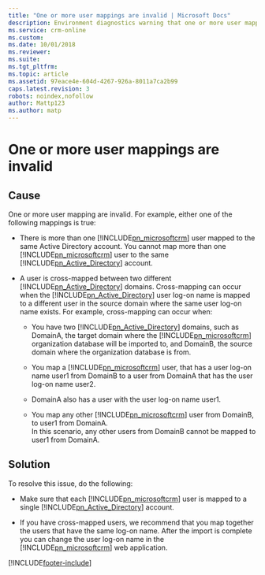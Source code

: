 ```yaml
---
title: "One or more user mappings are invalid | Microsoft Docs"
description: Environment diagnostics warning that one or more user mappings aren't valid.
ms.service: crm-online
ms.custom: 
ms.date: 10/01/2018
ms.reviewer: 
ms.suite: 
ms.tgt_pltfrm: 
ms.topic: article
ms.assetid: 97eace4e-604d-4267-926a-8011a7ca2b99
caps.latest.revision: 3
robots: noindex,nofollow
author: Mattp123
ms.author: matp
---
```

# One or more user mappings are invalid

## Cause
  
 One or more user mapping are invalid. For example, either one of the following mappings is true:  
  
-   There is more than one [!INCLUDE[pn_microsoftcrm](../includes/pn-microsoftcrm.md)] user mapped to the same Active Directory account. You cannot map more than one [!INCLUDE[pn_microsoftcrm](../includes/pn-microsoftcrm.md)] user to the same [!INCLUDE[pn_Active_Directory](../includes/pn-active-directory.md)] account.  
  
-   A user is cross-mapped between two different [!INCLUDE[pn_Active_Directory](../includes/pn-active-directory.md)] domains. Cross-mapping can occur when the [!INCLUDE[pn_Active_Directory](../includes/pn-active-directory.md)] user log-on name is mapped to a different user in the source domain where the same user log-on name exists. For example, cross-mapping can occur when:  
  
    -   You have two [!INCLUDE[pn_Active_Directory](../includes/pn-active-directory.md)] domains, such as DomainA, the target domain where the [!INCLUDE[pn_microsoftcrm](../includes/pn-microsoftcrm.md)] organization database will be imported to, and DomainB, the source domain where the organization database is from.  
  
    -   You map a [!INCLUDE[pn_microsoftcrm](../includes/pn-microsoftcrm.md)] user, that has a user log-on name user1 from DomainB to a user from DomainA that has the user log-on name user2.  
  
    -   DomainA also has a user with the user log-on name user1.  
  
    -   You map any other [!INCLUDE[pn_microsoftcrm](../includes/pn-microsoftcrm.md)] user from DomainB, to user1 from DomainA.  
        In this scenario, any other users from DomainB cannot be mapped to user1 from DomainA.  
  
## Solution
  
 To resolve this issue, do the following:  
  
-   Make sure that each [!INCLUDE[pn_microsoftcrm](../includes/pn-microsoftcrm.md)] user is mapped to a single [!INCLUDE[pn_Active_Directory](../includes/pn-active-directory.md)] account.  
  
-   If you have cross-mapped users, we recommend that you map together the users that have the same log-on name. After the import is complete you can change the user log-on name in the [!INCLUDE[pn_microsoftcrm](../includes/pn-microsoftcrm.md)] web application.



[!INCLUDE[footer-include](../../../includes/footer-banner.md)]